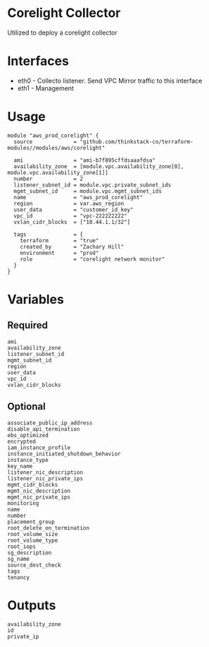 # Corelight Collector
Utilized to deploy a corelight collector

# Interfaces
- eth0 - Collecto listener. Send VPC Mirror traffic to this interface
- eth1 - Management

# Usage
    module "aws_prod_corelight" {
      source             = "github.com/thinkstack-co/terraform-modules//modules/aws/corelight"
      
      ami                = "ami-b7f895cffdsaaafdsa"
      availability_zone  = [module.vpc.availability_zone[0], module.vpc.availability_zone[1]]
      number             = 2
      listener_subnet_id = module.vpc.private_subnet_ids
      mgmt_subnet_id     = module.vpc.mgmt_subnet_ids
      name               = "aws_prod_corelight"
      region             = var.aws_region
      user_data          = "customer_id_key"
      vpc_id             = "vpc-222222222"
      vxlan_cidr_blocks  = ["10.44.1.1/32"]
      
      tags               = {
        terraform        = "true"
        created_by       = "Zachary Hill"
        environment      = "prod"
        role             = "corelight network monitor"
      }
    }

# Variables
## Required
    ami
    availability_zone
    listener_subnet_id
    mgmt_subnet_id
    region
    user_data
    vpc_id
    vxlan_cidr_blocks

## Optional
    associate_public_ip_address
    disable_api_termination
    ebs_optimized
    encrypted
    iam_instance_profile
    instance_initiated_shutdown_behavior
    instance_type
    key_name
    listener_nic_description
    listener_nic_private_ips
    mgmt_cidr_blocks
    mgmt_nic_description
    mgmt_nic_private_ips
    monitoring
    name
    number
    placement_group
    root_delete_on_termination
    root_volume_size
    root_volume_type
    root_iops
    sg_description
    sg_name
    source_dest_check
    tags
    tenancy

# Outputs
    availability_zone
    id
    private_ip
